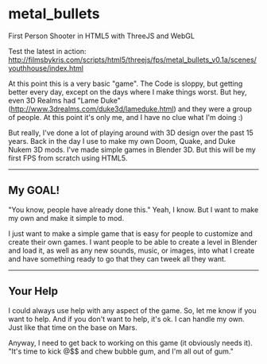 metal_bullets
=============

First Person Shooter in HTML5 with ThreeJS and WebGL

Test the latest in action:
http://filmsbykris.com/scripts/html5/threejs/fps/metal_bullets_v0.1a/scenes/youthhouse/index.html

At this point this is a very basic "game".  The Code is sloppy, but getting better every day, except on the days where I make things worst.  But hey, even 3D Realms had "Lame Duke" (http://www.3drealms.com/duke3d/lameduke.html) and they were a group of people.  At this point it's only me, and I have no clue what I'm doing :)

But really, I've done a lot of playing around with 3D design over the past 15 years.  Back in the day I use to make my own Doom, Quake, and Duke Nukem 3D mods.  I've made simple games in Blender 3D.  But this will be my first FPS from scratch using HTML5. 

------------------------
My GOAL!
------------------------
"You know, people have already done this."
Yeah, I know.  But I want to make my own and make it simple to mod.

I just want to make a simple game that is easy for people to customize and create their own games.  I want people to be able to create a level in Blender and load it, as well as any new sounds, music, or images, into what I create and have something ready to go that they can tweek all they want.



-----------------------
Your Help
-----------------------
I could always use help with any aspect of the game.  So, let me know if you want to help.
And if you don't want to help, it's ok.  I can handle my own.  Just like that time on the base on Mars.


Anyway, I need to get back to working on this game (it obviously needs it).
"It's time to kick @$$ and chew bubble gum, and I'm all out of gum."
